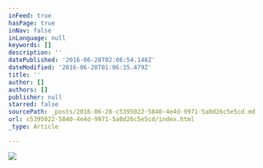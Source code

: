 ```yaml
---
inFeed: true
hasPage: true
inNav: false
inLanguage: null
keywords: []
description: ''
datePublished: '2016-06-28T02:06:54.148Z'
dateModified: '2016-06-28T01:06:35.479Z'
title: ''
author: []
authors: []
publisher: null
starred: false
sourcePath: _posts/2016-06-28-c5395022-5840-4e4d-9971-5a0d26c5e5cd.md
url: c5395022-5840-4e4d-9971-5a0d26c5e5cd/index.html
_type: Article

---
```

![](https://the-grid-user-content.s3-us-west-2.amazonaws.com/539dfbb7-ce47-4b45-959e-11d277e3246d.jpg)